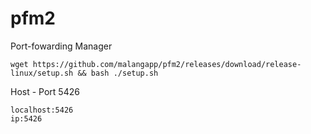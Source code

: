 # pfm2
Port-fowarding Manager
```
wget https://github.com/malangapp/pfm2/releases/download/release-linux/setup.sh && bash ./setup.sh
```
Host - Port 5426
```
localhost:5426
ip:5426
```
